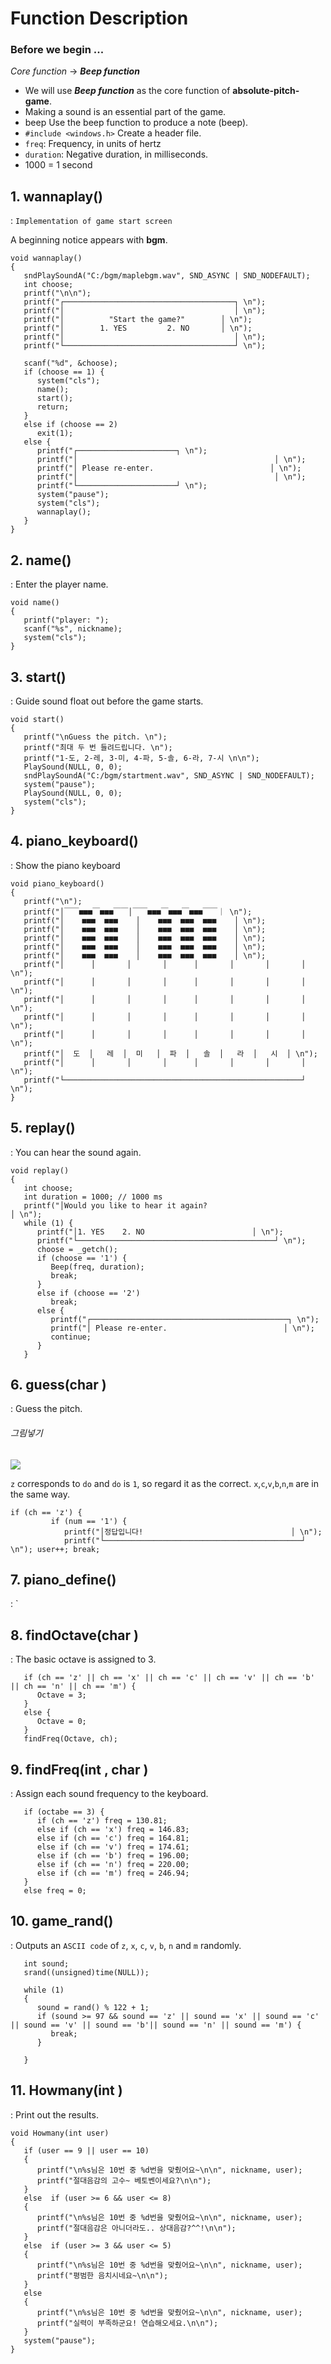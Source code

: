 # Function Description
### Before we begin ...
*Core function* -> ***Beep function***

* We will use *****Beep function***** as the core function of **absolute-pitch-game**.
* Making a sound is an essential part of the game.
* beep Use the beep function to produce a note (beep).
* `#include <windows.h>` Create a header file.
* `freq`: Frequency, in units of hertz
* `duration`: Negative duration, in milliseconds.
* 1000 = 1 second

## 1. wannaplay() 
: `Implementation of game start screen` 

A beginning notice appears with **bgm**.
```
void wannaplay()
{
   sndPlaySoundA("C:/bgm/maplebgm.wav", SND_ASYNC | SND_NODEFAULT);
   int choose;
   printf("\n\n");
   printf("┌──────────────────────────────────────┐ \n");
   printf("│                                      │ \n");
   printf("│          "Start the game?"        │ \n");
   printf("│        1. YES         2. NO       │ \n");
   printf("│                                      │ \n");
   printf("└──────────────────────────────────────┘ \n");

   scanf("%d", &choose);
   if (choose == 1) {
      system("cls");
      name();
      start();
      return;
   }
   else if (choose == 2)
      exit(1);
   else {
      printf("┌──────────────────────┐ \n");
      printf("│                                            │ \n");
      printf("│ Please re-enter.                          │ \n");
      printf("│                                            │ \n");
      printf("└──────────────────────┘ \n");
      system("pause");
      system("cls");
      wannaplay();
   }
}
```

## 2. name()
: Enter the player name.

```
void name()
{
   printf("player: ");
   scanf("%s", nickname);
   system("cls");
}
```
## 3. start()
: Guide sound float out before the game starts.

```
void start()
{
   printf("\nGuess the pitch. \n");
   printf("최대 두 번 들려드립니다. \n");
   printf("1-도, 2-레, 3-미, 4-파, 5-솔, 6-라, 7-시 \n\n");
   PlaySound(NULL, 0, 0);
   sndPlaySoundA("C:/bgm/startment.wav", SND_ASYNC | SND_NODEFAULT);
   system("pause");
   PlaySound(NULL, 0, 0);
   system("cls");
}
```

## 4. piano_keyboard()
: Show the piano keyboard

```
void piano_keyboard()
{
   printf("\n");
   printf("│￣￣■■■￣■■■￣￣│￣￣■■■￣■■■￣■■■￣￣｜ \n");
   printf("│    ■■■  ■■■    │    ■■■  ■■■  ■■■    │ \n");
   printf("│    ■■■  ■■■    │    ■■■  ■■■  ■■■    │ \n");
   printf("│    ■■■  ■■■    │    ■■■  ■■■  ■■■    │ \n");
   printf("│    ■■■  ■■■    │    ■■■  ■■■  ■■■    │ \n");
   printf("│    ■■■  ■■■    │    ■■■  ■■■  ■■■    │ \n");
   printf("│      │       │       │      │       │       │       │ \n");
   printf("│      │       │       │      │       │       │       │ \n");
   printf("│      │       │       │      │       │       │       │ \n");
   printf("│      │       │       │      │       │       │       │ \n");
   printf("│      │       │       │      │       │       │       │ \n");
   printf("│  도  │   레  │  미   │  파  │   솔  │   라  │   시  │ \n");
   printf("│      │       │       │      │       │       │       │ \n");
   printf("└─────────────────────────────────────────────────────┘ \n");
}
```

## 5. replay()
: You can hear the sound again.

```
void replay()
{
   int choose;
   int duration = 1000; // 1000 ms
   printf("│Would you like to hear it again?                          │ \n");
   while (1) {
      printf("│1. YES    2. NO                        │ \n");
      printf("└────────────────────────────────────────────┘ \n");
      choose = _getch();
      if (choose == '1') {
         Beep(freq, duration);
         break;
      }
      else if (choose == '2')
         break;
      else {
         printf("┌────────────────────────────────────────────┐ \n");
         printf("│ Please re-enter.                          │ \n");
         continue;
      }
   }
```

## 6. guess(char )
: Guess the pitch.

###### 그림넣기 

![](../Images/piano.png)

`z` corresponds to `do` and `do` is `1`, so regard it as the correct.
`x`,`c`,`v`,`b`,`n`,`m` are in the same way.
```
if (ch == 'z') {
         if (num == '1') {
            printf("│정답입니다!                                 │ \n");
            printf("└────────────────────────────────────────────┘ \n"); user++; break;
```      

## 7. piano_define()
: `

## 8. findOctave(char )
: The basic octave is assigned to 3.
```
   if (ch == 'z' || ch == 'x' || ch == 'c' || ch == 'v' || ch == 'b' || ch == 'n' || ch == 'm') {
      Octave = 3;
   }
   else {
      Octave = 0;
   }
   findFreq(Octave, ch);
```

## 9. findFreq(int , char )
: Assign each sound frequency to the keyboard.
```
   if (octabe == 3) {
      if (ch == 'z') freq = 130.81;
      else if (ch == 'x') freq = 146.83;
      else if (ch == 'c') freq = 164.81;
      else if (ch == 'v') freq = 174.61;
      else if (ch == 'b') freq = 196.00;
      else if (ch == 'n') freq = 220.00;
      else if (ch == 'm') freq = 246.94;
   }
   else freq = 0;
```

## 10. game_rand()
: Outputs an `ASCII code` of `z`, `x`, `c`, `v`, `b`, `n` and `m` randomly.

```
   int sound;
   srand((unsigned)time(NULL));
   
   while (1)
   {
      sound = rand() % 122 + 1;
      if (sound >= 97 && sound == 'z' || sound == 'x' || sound == 'c' || sound == 'v' || sound == 'b'|| sound == 'n' || sound == 'm') {
         break;
      }

   }
```

## 11. Howmany(int )
: Print out the results.
```
void Howmany(int user) 
{
   if (user == 9 || user == 10)
   {
      printf("\n%s님은 10번 중 %d번을 맞췄어요~\n\n", nickname, user);
      printf("절대음감의 고수~ 베토벤이세요?\n\n");
   }
   else  if (user >= 6 && user <= 8)
   {
      printf("\n%s님은 10번 중 %d번을 맞췄어요~\n\n", nickname, user);
      printf("절대음감은 아니더라도.. 상대음감?^^!\n\n");
   }
   else  if (user >= 3 && user <= 5)
   {
      printf("\n%s님은 10번 중 %d번을 맞췄어요~\n\n", nickname, user);
      printf("평범한 음치시네요~\n\n");
   }
   else
   {
      printf("\n%s님은 10번 중 %d번을 맞췄어요~\n\n", nickname, user);
      printf("실력이 부족하군요! 연습해오세요.\n\n");
   }
   system("pause");
}
```
